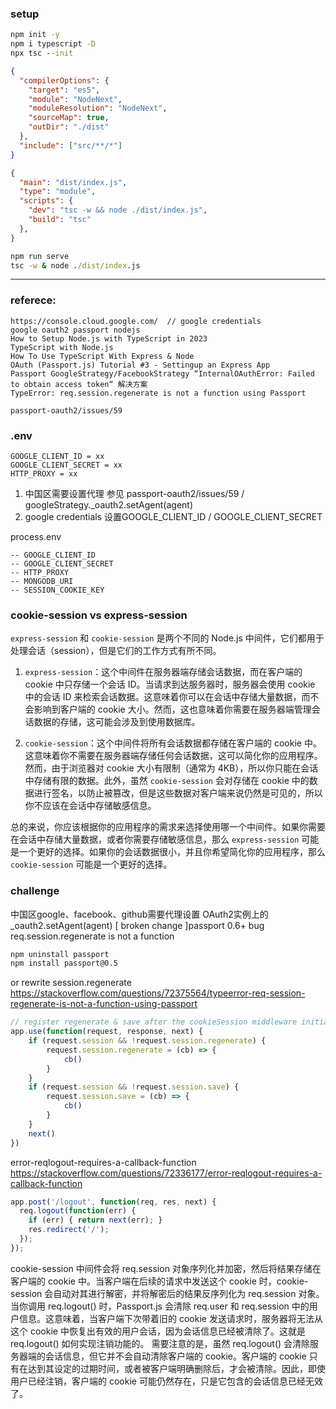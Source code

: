### setup

```cmd
npm init -y
npm i typescript -D
npx tsc --init
```

```json
{
  "compilerOptions": {
    "target": "es5",
    "module": "NodeNext",
    "moduleResolution": "NodeNext",
    "sourceMap": true,
    "outDir": "./dist"
  },
  "include": ["src/**/*"]
}
```

```json
{
  "main": "dist/index.js",
  "type": "module",
  "scripts": {
    "dev": "tsc -w && node ./dist/index.js",
    "build": "tsc"
  },
}
```

```cmd
npm run serve
tsc -w & node ./dist/index.js
```
----

### referece:

```
https://console.cloud.google.com/  // google credentials
google oauth2 passport nodejs
How to Setup Node.js with TypeScript in 2023
TypeScript with Node.js
How To Use TypeScript With Express & Node
OAuth (Passport.js) Tutorial #3 - Settingup an Express App
Passport GoogleStrategy/FacebookStrategy “InternalOAuthError: Failed to obtain access token“ 解决方案
TypeError: req.session.regenerate is not a function using Passport

passport-oauth2/issues/59
```

### .env
```
GOOGLE_CLIENT_ID = xx
GOOGLE_CLIENT_SECRET = xx
HTTP_PROXY = xx
```
1. 中国区需要设置代理 参见 passport-oauth2/issues/59 / googleStrategy._oauth2.setAgent(agent)
2. google credentials 设置GOOGLE_CLIENT_ID / GOOGLE_CLIENT_SECRET

process.env
```
-- GOOGLE_CLIENT_ID
-- GOOGLE_CLIENT_SECRET
-- HTTP_PROXY
-- MONGODB_URI
-- SESSION_COOKIE_KEY
```

### cookie-session vs express-session

`express-session` 和 `cookie-session` 是两个不同的 Node.js 中间件，它们都用于处理会话（session），但是它们的工作方式有所不同。

1. `express-session`：这个中间件在服务器端存储会话数据，而在客户端的 cookie 中只存储一个会话 ID。当请求到达服务器时，服务器会使用 cookie 中的会话 ID 来检索会话数据。这意味着你可以在会话中存储大量数据，而不会影响到客户端的 cookie 大小。然而，这也意味着你需要在服务器端管理会话数据的存储，这可能会涉及到使用数据库。

2. `cookie-session`：这个中间件将所有会话数据都存储在客户端的 cookie 中。这意味着你不需要在服务器端存储任何会话数据，这可以简化你的应用程序。然而，由于浏览器对 cookie 大小有限制（通常为 4KB），所以你只能在会话中存储有限的数据。此外，虽然 `cookie-session` 会对存储在 cookie 中的数据进行签名，以防止被篡改，但是这些数据对客户端来说仍然是可见的，所以你不应该在会话中存储敏感信息。

总的来说，你应该根据你的应用程序的需求来选择使用哪一个中间件。如果你需要在会话中存储大量数据，或者你需要存储敏感信息，那么 `express-session` 可能是一个更好的选择。如果你的会话数据很小，并且你希望简化你的应用程序，那么 `cookie-session` 可能是一个更好的选择。

### challenge
中国区google、facebook、github需要代理设置 OAuth2实例上的_oauth2.setAgent(agent)
[ broken change ]passport 0.6+ bug req.session.regenerate is not a function 
```cmd
npm uninstall passport
npm install passport@0.5
```
or rewrite session.regenerate
https://stackoverflow.com/questions/72375564/typeerror-req-session-regenerate-is-not-a-function-using-passport
```js
// register regenerate & save after the cookieSession middleware initialization
app.use(function(request, response, next) {
    if (request.session && !request.session.regenerate) {
        request.session.regenerate = (cb) => {
            cb()
        }
    }
    if (request.session && !request.session.save) {
        request.session.save = (cb) => {
            cb()
        }
    }
    next()
})
```
error-reqlogout-requires-a-callback-function
https://stackoverflow.com/questions/72336177/error-reqlogout-requires-a-callback-function
```js
app.post('/logout', function(req, res, next) {
  req.logout(function(err) {
    if (err) { return next(err); }
    res.redirect('/');
  });
});
```

cookie-session 中间件会将 req.session 对象序列化并加密，然后将结果存储在客户端的 cookie 中。当客户端在后续的请求中发送这个 cookie 时，cookie-session 会自动对其进行解密，并将解密后的结果反序列化为 req.session 对象。  当你调用 req.logout() 时，Passport.js 会清除 req.user 和 req.session 中的用户信息。这意味着，当客户端下次带着旧的 cookie 发送请求时，服务器将无法从这个 cookie 中恢复出有效的用户会话，因为会话信息已经被清除了。这就是 req.logout() 如何实现注销功能的。  需要注意的是，虽然 req.logout() 会清除服务器端的会话信息，但它并不会自动清除客户端的 cookie。客户端的 cookie 只有在达到其设定的过期时间，或者被客户端明确删除后，才会被清除。因此，即使用户已经注销，客户端的 cookie 可能仍然存在，只是它包含的会话信息已经无效了。